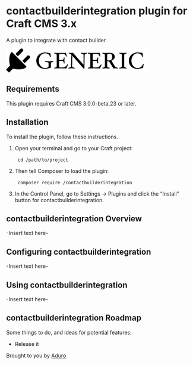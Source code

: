 # contactbuilderintegration plugin for Craft CMS 3.x

A plugin to integrate with contact builder

![Screenshot](resources/img/plugin-logo.png)

## Requirements

This plugin requires Craft CMS 3.0.0-beta.23 or later.

## Installation

To install the plugin, follow these instructions.

1. Open your terminal and go to your Craft project:

        cd /path/to/project

2. Then tell Composer to load the plugin:

        composer require /contactbuilderintegration

3. In the Control Panel, go to Settings → Plugins and click the “Install” button for contactbuilderintegration.

## contactbuilderintegration Overview

-Insert text here-

## Configuring contactbuilderintegration

-Insert text here-

## Using contactbuilderintegration

-Insert text here-

## contactbuilderintegration Roadmap

Some things to do, and ideas for potential features:

* Release it

Brought to you by [Aduro](https://weareaduro.com)
